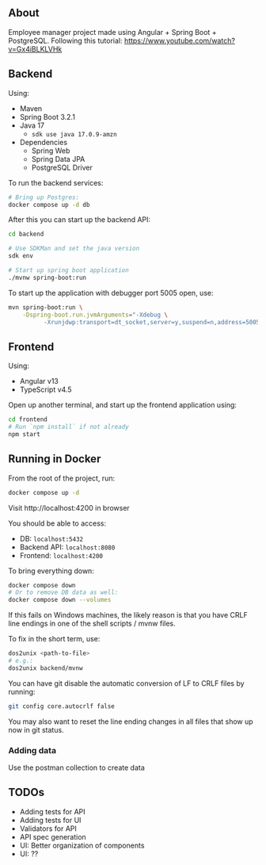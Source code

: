## About

Employee manager project made using Angular + Spring Boot + PostgreSQL.
Following this tutorial: https://www.youtube.com/watch?v=Gx4iBLKLVHk

## Backend

Using:
- Maven
- Spring Boot 3.2.1
- Java 17
  - `sdk use java 17.0.9-amzn`
- Dependencies
  - Spring Web
  - Spring Data JPA
  - PostgreSQL Driver

To run the backend services:

```sh
# Bring up Postgres:
docker compose up -d db
```

After this you can start up the backend API:
```sh
cd backend

# Use SDKMan and set the java version
sdk env

# Start up spring boot application
./mvnw spring-boot:run
```

To start up the application with debugger port 5005 open, use:
```sh
mvn spring-boot:run \
    -Dspring-boot.run.jvmArguments="-Xdebug \
          -Xrunjdwp:transport=dt_socket,server=y,suspend=n,address=5005"
```

## Frontend

Using:
- Angular v13
- TypeScript v4.5

Open up another terminal, and start up the frontend application using:
```sh
cd frontend
# Run `npm install` if not already
npm start
```

## Running in Docker

From the root of the project, run:
```sh
docker compose up -d
```

Visit http://localhost:4200 in browser

You should be able to access:
- DB: `localhost:5432`
- Backend API: `localhost:8080`
- Frontend: `localhost:4200`

To bring everything down:
```sh
docker compose down
# Or to remove DB data as well:
docker compose down --volumes
```

If this fails on Windows machines, the likely reason is that you have CRLF line endings in one of the shell scripts / mvnw files.

To fix in the short term, use:
```sh
dos2unix <path-to-file>
# e.g.:
dos2unix backend/mvnw
```

You can have git disable the automatic conversion of LF to CRLF files by running:
```sh
git config core.autocrlf false
```
You may also want to reset the line ending changes in all files that show up now in git status.

### Adding data

Use the postman collection to create data

## TODOs

- Adding tests for API
- Adding tests for UI
- Validators for API
- API spec generation
- UI: Better organization of components
- UI: ??
